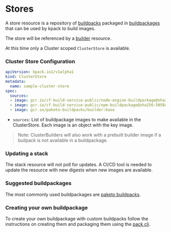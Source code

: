 # Stores

A store resource is a repository of [buildpacks](http://buildpacks.io/) packaged in [buildpackages](https://buildpacks.io/docs/buildpack-author-guide/package-a-buildpack/) that can be used by kpack to build images.

The store will be referenced by a [builder](builders.md) resource. 
 
At this time only a Cluster scoped `ClusterStore` is available. 

### <a id='cluster-store'></a>Cluster Store Configuration

```yaml
apiVersion: kpack.io1/v1alpha1
kind: ClusterStore
metadata:
  name: sample-cluster-store
spec:
  sources:
  - image: gcr.io/cf-build-service-public/node-engine-buildpackage@sha256:95ff756f0ef0e026440a8523f4bab02fd8b45dc1a8a3a7ba063cefdba5cb9493
  - image: gcr.io/cf-build-service-public/npm-buildpackage@sha256:5058ceb9a562ec647ea5a41008b0d11e32a56e13e8c9ec20c4db63d220373e33
  - image: gcr.io/paketo-buildpacks/builder:base
```

* `sources`:  List of buildpackage images to make available in the ClusterStore. Each image is an object with the key image.   
 
> Note: ClusterBuilders will also work with a prebuilt builder image if a builpack is not available in a buildpackage.

### Updating a stack

The stack resource will not poll for updates. A CI/CD tool is needed to update the resource with new digests when new images are available.

### Suggested buildpackages

The most commonly used buildpackages are [paketo buildpacks](https://paketo.io/).

### Creating your own buildpackage

To create your own buildpackage with custom buildpacks follow the instructions on creating them and packaging them using the [pack cli](https://buildpacks.io/docs/buildpack-author-guide/).
  
